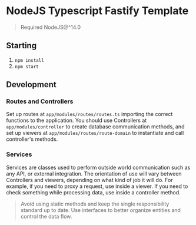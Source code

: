 # NodeJS Typescript Fastify Template

> Required NodeJS@^14.0

## Starting

1. `npm install`
2. `npm start`

## Development

### Routes and Controllers

Set up routes at `app/modules/routes/routes.ts` importing the correct functions to the application.
You should use Controllers at `app/modules/controller` to create database communication methods, and
set up viewers at `app/modules/routes/route-domain` to instantiate and call controller's methods.

### Services

Services are classes used to perform outside world communication such as any API, or external integration.
The orientation of use will vary between Controllers and viewers, depending on what kind of job it will do. For example,
if you need to proxy a request, use inside a viewer. If you need to check something while processing data, use inside
a controller method. 

> Avoid using static methods and keep the single responsibility standard up to date.
> Use interfaces to better organize entities and control the data flow.